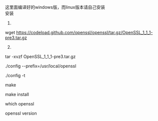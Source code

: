 这里面编译好的windows版，而linux版本请自己安装  
安装

1.
wget https://codeload.github.com/openssl/openssl/tar.gz/OpenSSL_1_1_1-pre3.tar.gz

2.
tar -xvzf OpenSSL_1_1_1-pre3.tar.gz

./config --prefix=/usr/local/openssl

./config -t

make

make install

which openssl

openssl version